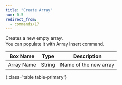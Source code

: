 ```yaml
---
title: "Create Array"
num: 0.5
redirect_from:
  - commands/17
---
```


Creates a new empty array.\
You can populate it with Array Insert command.

| Box Name | Type | Description | 
|-------|--------|--------
|Array Name	|String	| Name of the new array
{:class='table table-primary'}









